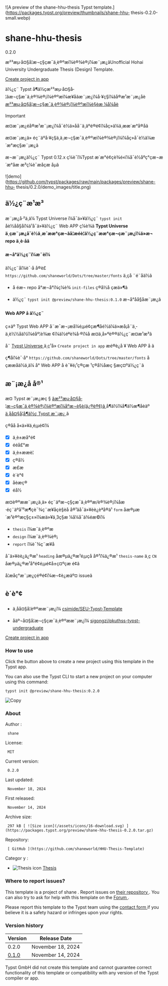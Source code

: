 ![A preview of the shane-hhu-thesis Typst
template.](https://packages.typst.org/preview/thumbnails/shane-hhu-
thesis-0.2.0-small.webp)

#  shane-hhu-thesis

0.2.0

æ²³æµ·å¤§å­¦æ¬ç§çæ¯ä¸è®ºæï¼è®¾è®¡ï¼æ¨¡æ¿ãUnofficial Hohai
University Undergraduate Thesis (Design) Template.

[ Create project in app ](/app?template=shane-hhu-thesis&version=0.2.0)

ä½¿ç¨ Typst
å¶ä½çæ²³æµ·å¤§å­¦ãæ¬ç§æ¯ä¸è®¾è®¡ï¼è®ºæï¼æ¥åãæ¨¡æ¿ï¼å·¥ç§ï¼ãå®æ¹æ¨¡æ¿åè
[ æ²³æµ·å¤§å­¦æ¬ç§æ¯ä¸è®¾è®¡ï¼è®ºæï¼è§èæ ¼å¼åè
](https://bylw.hhu.edu.cn/UpLoadFile/83cd5f1169974a0db06d865c7ee11af4.pdf)

> [!IMPORTANT]
>
>
> æ­¤æ¨¡æ¿éå®æ¹æ¨¡æ¿ï¼å¯è½ä»å­å¨ä¸äºé®é¢ï¼åç»­ä¼ä¸æ­æ´æ°å®åã
>
> æ­¤æ¨¡æ¿ä»
> éç¨äºå·¥ç§ä¸ä¸æ¬ç§æ¯ä¸è®ºæï¼è®¾è®¡ï¼ï¼åç»­å¯è½ä¼æ´æ°æç§æ¨¡æ¿ã
>
> æ¬æ¨¡æ¿ä½¿ç¨ Typst 0.12.x ç¼è¯ï¼Typst
> æ´æ°é¢çè¾é«ï¼å¯è½åºç°çæ¬æ´æ°åæ æ³ç¼è¯æåçæ
> åµã

![demo](https://github.com/typst/packages/raw/main/packages/preview/shane-hhu-
thesis/0.2.0/demo_images/title.png)

##  ä½¿ç¨æ¹æ³

æ¨¡æ¿å·²ä¸ä¼ Typst Universe ï¼å¯ä»¥ä½¿ç¨ ` typst init `
åè½åå§åï¼ä¹å¯ä»¥ä½¿ç¨ Web APP ç¼è¾ã **Typst Universe
ä¸çæ¨¡æ¿å¯è½ä¸æ¯ææ°çæ¬ãå¦æéè¦ä½¿ç¨ææ°çæ¬çæ¨¡æ¿ï¼ä»æ¬
repo ä¸­è·åã**

####  æ¬å°ä½¿ç¨ï¼æ¨èï¼

ä½¿ç¨åï¼è¯·å å®è£ ` https://github.com/shaneworld/Dots/tree/master/fonts
` ä¸­çå ¨é¨å­ä½ã

  * å éæ¬ repo å°æ¬å°ï¼ç¼è¾ ` init-files ` ç®å½å çæä»¶ã 

  * ä½¿ç¨ ` typst init @preview/shane-hhu-thesis:0.1.0 ` æ¬å°åå§åæ¨¡æ¿ã 

####  Web APP å ä½¿ç¨

ç±äº Typst Web APP
å¨æ¯æ¬¡æå¼é¡µé¢çæ¶åé½ä¼ä»æå¡å¨ä¸­ä¸è½½å­ä½ï¼éåº¦è¾æ
¢ï¼ä½éªè¾å·®ï¼å æ­¤ä¸å»ºè®®ä½¿ç¨æ­¤æ¹æ³ã

å¨ [ Typst Universe ](https://typst.app/universe/package/shane-hhu-thesis)
ä¸­ç¹å» ` Create project in app ` æé®è¿å ¥ Web APP å ã

ç¶åï¼è¯·å° ` https://github.com/shaneworld/Dots/tree/master/fonts ` å
çææå­ä½ä¸ä¼ å° Web APP å è¯¥é¡¹ç®çæ ¹ç®å½åæç
§æç¤ºä½¿ç¨ã

##  æ¨¡æ¿å å®¹

æ­¤ Typst æ¨¡æ¿æç § [
ãæ²³æµ·å¤§å­¦æ¬ç§æ¯ä¸è®¾è®¡ï¼è®ºæï¼åºæ¬è§è(ä¿®è®¢)ã
](https://bylw.hhu.edu.cn/UpLoadFile/83cd5f1169974a0db06d865c7ee11af4.pdf)
å¶ä½ï¼å¶ä½æ¶åèäº [ ä¸åå¤§å­¦å¶ä½ç Typst æ¨¡æ¿
](https://github.com/csimide/SEU-Typst-Template) ã

ç®åå å«ä»¥ä¸é¡µé¢ï¼

  * [x] ä¸­è±æå°é¢ 
  * [x] ééå£°æ 
  * [x] ä¸­è±ææè¦ 
  * [x] ç®å½ 
  * [x] æ­£æ 
  * [x] è´è°¢ 
  * [x] åèæç® 
  * [x] éå½ 

æ­¤è®ºææ¨¡æ¿ä¸ä» éç¨äºæ¬ç§çæ¯ä¸è®ºæ/è®¾è®¡ï¼åæ
·éç¨äºå¹³æ¶çè¯¾ç¨æ¥åç­è§èå å®¹ãå¯ä»¥éè¿èªå®ä¹ ` form
` å­æ®µæ´æ¹è®ºæç§ç±»ï¼æä»¥ä¸3ç§æ ¼å¼å¯ä¾éæ©ï¼

  * ` thesis ` ï¼æ¯ä¸è®ºæ 
  * ` design ` ï¼æ¯ä¸è®¾è®¡ 
  * ` report ` ï¼è¯¾ç¨æ¥å 

å¯ä»¥éè¿ä¿®æ¹ ` heading ` å­æ®µä¿®æ¹é¡µçå å®¹ï¼ä¿®æ¹ ` thesis-name
` ä¸ç ` CN ` å­æ®µä¿®æ¹å°é¢é¡µé¢å±ç¤ºçæ é¢ã

å¦æåç°æ¨¡æ¿çé®é¢ï¼æ¬¢è¿æäº¤ issueã

##  è´è°¢

  * ä¸åå¤§å­¦è®ºææ¨¡æ¿ï¼ [ csimide/SEU-Typst-Template ](https://github.com/csimide/SEU-Typst-Template)

  * åäº¬å¤§å­¦æ¬ç§çæ¯ä¸è®ºææ¨¡æ¿ï¼ [ sigongzi/pkuthss-typst-undergraduate ](https://github.com/sigongzi/pkuthss-typst-undergraduate)

[ Create project in app ](/app?template=shane-hhu-thesis&version=0.2.0)

###  How to use

Click the button above to create a new project using this template in the
Typst app.

You can also use the Typst CLI to start a new project on your computer using
this command:

    
    
    typst init @preview/shane-hhu-thesis:0.2.0

![Copy](/assets/icons/16-copy.svg)

###  About

Author  :

     shane 
License:

     MIT 
Current version:

     0.2.0 
Last updated:

     November 18, 2024 
First released:

     November 14, 2024 
Archive size:

     297 kB [ ![Size icon](/assets/icons/16-download.svg) ](https://packages.typst.org/preview/shane-hhu-thesis-0.2.0.tar.gz)
Repository:

     [ GitHub ](https://github.com/shaneworld/HHU-Thesis-Template)
Categor  y  :

    

  * ![Thesis icon](/assets/icons/16-mortarboard.svg) [ Thesis ](https://typst.app/universe/search/?category=thesis)

###  Where to report issues?

This  template  is a project of  shane  .  Report issues on  [ their
repository ](https://github.com/shaneworld/HHU-Thesis-Template) .  You can
also try to ask for help with this  template  on the  [ Forum
](https://forum.typst.app) .

Please report this  template  to the Typst team using the  [ contact form
](https://typst.app/contact) if you believe it is a safety hazard or infringes
upon your rights.

###  Version history

Version  |  Release Date   
---|---  
0.2.0  |  November 18, 2024   
[ 0.1.0 ](https://typst.app/universe/package/shane-hhu-thesis/0.1.0/) |  November 14, 2024   
  
Typst GmbH did not create this  template  and cannot guarantee correct
functionality of this  template  or compatibility with any version of the
Typst compiler or app.

